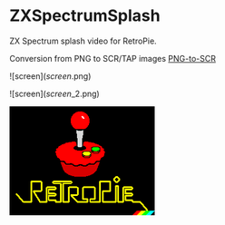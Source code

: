 # ZXSpectrumSplash
ZX Spectrum splash video for RetroPie.

Conversion from PNG to SCR/TAP images [PNG-to-SCR](https://github.com/MatejJan/PNG-to-SCR)

![screen$](screen$.png)

![screen$](screen$_2.png)

![screen$](RetroPie.png)
